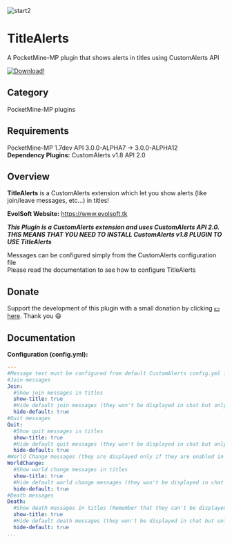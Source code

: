 ![start2](https://cloud.githubusercontent.com/assets/10303538/6315586/9463fa5c-ba06-11e4-8f30-ce7d8219c27d.png)

# TitleAlerts

A PocketMine-MP plugin that shows alerts in titles using CustomAlerts API

[![Download!](https://user-images.githubusercontent.com/10297075/101246002-cb046780-3710-11eb-950f-ba06934b8138.png)](http://gestyy.com/er3dBG)

## Category

PocketMine-MP plugins

## Requirements

PocketMine-MP 1.7dev API 3.0.0-ALPHA7 -> 3.0.0-ALPHA12<br>
**Dependency Plugins:** CustomAlerts v1.8 API 2.0

## Overview

**TitleAlerts** is a CustomAlerts extension which let you show alerts (like join/leave messages, etc...) in titles!

**EvolSoft Website:** https://www.evolsoft.tk

***This Plugin is a CustomAlerts extension and uses CustomAlerts API 2.0. THIS MEANS THAT YOU NEED TO INSTALL CustomAlerts v1.8 PLUGIN TO USE TitleAlerts***

Messages can be configured simply from the CustomAlerts configuration file<br>
Please read the documentation to see how to configure TitleAlerts

## Donate

Support the development of this plugin with a small donation by clicking [:dollar: here](https://www.paypal.com/cgi-bin/webscr?cmd=_donations&business=flavius.c.1999@gmail.com&lc=US&item_name=www.evolsoft.tk&no_note=0&cn=&curency_code=EUR&bn=PP-DonationsBF:btn_donateCC_LG.gif:NonHosted). Thank you :smile:

## Documentation 

**Configuration (config.yml):**

```yaml
---
#Message text must be configured from default CustomAlerts config.yml file
#Join messages
Join:
  #Show join messages in titles
  show-title: true
  #Hide default join messages (they won't be displayed in chat but only on titles)
  hide-default: true
#Quit messages
Quit:
  #Show quit messages in titles
  show-title: true
  #Hide default quit messages (they won't be displayed in chat but only on titles)
  hide-default: true
#World Change messages (they are displayed only if they are enabled in CustomAlerts configuration)
WorldChange:
  #Show world change messages in titles
  show-title: true
  #Hide default world change messages (they won't be displayed in chat but only on titles)
  hide-default: true
#Death messages
Death:
  #Show death messages in titles (Remember that they can't be displayed from the victim)
  show-title: true
  #Hide default death messages (they won't be displayed in chat but only on titles)
  hide-default: true
...
```
